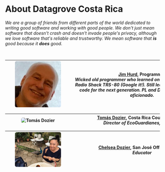 # About Datagrove Costa Rica

_We are a group of friends from different parts of the world dedicated to writing good software and working with good people. We don't just mean software that doesn't crash and doesn't invade people's privacy, although we love software that's reliable and trustworthy. We mean software that <strong>is</strong> good because it <strong>does</strong> good._

<br />

|<div class="table-col-one" style="width: 200px"><img src="Jim Hurd.jpeg" alt="Jim Hurd" width="150" height="150" style="border-radius:5px"/></div>| <div class="table-col-two" style="width: 450px">[Jim Hurd](https://twitter.com/imoldfella), Programmer<br /><strong>_Wicked old programmer who learned on teletype machines and Radio Shack TRS-80 (Google it!). Still learning and still building code for the next generation. PL and Database nerd, crypto aficionado._</strong></div>     |
:-------------------------------: | :-------------------:

|<div class="table-col-one" style="width: 200px"><img src="Tomás Dozier.jpeg" alt="Tomás Dozier" width="150" style="border-radius:5px"/></div>| <div class="table-col-two" style="width: 450px">[Tomás Dozier](https://twitter.com/datagrovecr), Costa Rica Country Director<br /> <strong>_Director of EcoGuardianes, Educator_</strong></div>   |
:-------------------------------: | :-------------------:

|<div style="width: 200px"><img src="Chelsea Dozier.jpeg" alt="Chelsea Dozier" width="150" style="border-radius:5px"/></div>|<div class="table-col-two" style="width: 450px">[Chelsea Dozier](https://twitter.com/datagrovecr), San José Office Manager<br /> <strong>_Educator_</strong></div>    |
:-------------------------------: | :-------------------:

